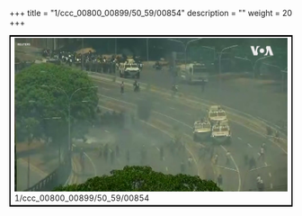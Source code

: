 +++
title = "1/ccc_00800_00899/50_59/00854"
description = ""
weight = 20
+++

<table style="border:2px solid black;max-width:800px;max-height:800px;" 
><tr><td>
<img class="center-fit-jpg"
src="/jpg_/aaa_20190430_NxaOmWaI8sI_00853.jpg">
1/ccc_00800_00899/50_59/00854
</img></td></tr></table>
